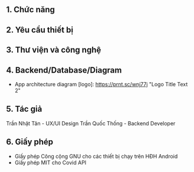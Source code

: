 ## 1. Chức năng

## 2. Yêu cầu thiết bị

## 3. Thư viện và công nghệ

## 4. Backend/Database/Diagram
- App architecture diagram
[logo]: https://prnt.sc/wnj77j "Logo Title Text 2"
## 5. Tác giả
Trần Nhật Tân - UX/UI Design
Trần Quốc Thống - Backend Developer
## 6. Giấy phép
- Giấy phép Công cộng GNU cho các thiết bị chạy trên HĐH Android
- Giấy phép MIT cho Covid API
